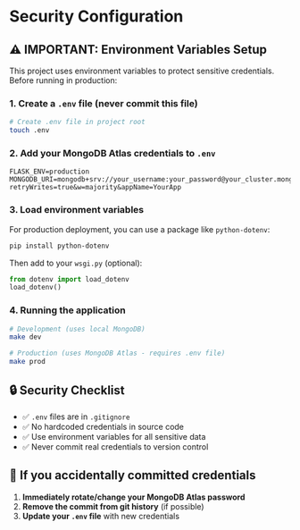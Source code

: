 # Security Configuration

## ⚠️ IMPORTANT: Environment Variables Setup

This project uses environment variables to protect sensitive credentials. Before running in production:

### 1. Create a `.env` file (never commit this file)

```bash
# Create .env file in project root
touch .env
```

### 2. Add your MongoDB Atlas credentials to `.env`

```env
FLASK_ENV=production
MONGODB_URI=mongodb+srv://your_username:your_password@your_cluster.mongodb.net/your_database?retryWrites=true&w=majority&appName=YourApp
```

### 3. Load environment variables

For production deployment, you can use a package like `python-dotenv`:

```bash
pip install python-dotenv
```

Then add to your `wsgi.py` (optional):
```python
from dotenv import load_dotenv
load_dotenv()
```

### 4. Running the application

```bash
# Development (uses local MongoDB)
make dev

# Production (uses MongoDB Atlas - requires .env file)
make prod
```

## 🔒 Security Checklist

- ✅ `.env` files are in `.gitignore`
- ✅ No hardcoded credentials in source code
- ✅ Use environment variables for all sensitive data
- ✅ Never commit real credentials to version control

## 🚨 If you accidentally committed credentials

1. **Immediately rotate/change your MongoDB Atlas password**
2. **Remove the commit from git history** (if possible)
3. **Update your `.env` file** with new credentials 